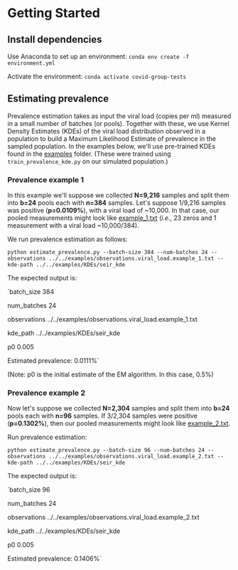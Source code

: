 # Getting Started

## Install dependencies
Use Anaconda to set up an environment: `conda env create -f environment.yml`

Activate the environment: `conda activate covid-group-tests`

## Estimating prevalence
Prevalence estimation takes as input the viral load (copies per ml) measured in a small number of batches (or pools). Together with these, we use Kernel Density Estimates (KDEs) of the viral load distribution observed in a population to build a Maximum Likelihood Estimate of prevalence in the sampled population. In the examples below, we'll use pre-trained KDEs found in the [examples](../../examples/) folder. (These were trained using `train_prevalence_kde.py` on our simulated population.)

### Prevalence example 1
In this example we'll suppose we collected **N=9,216** samples and split them into **b=24** pools each with **n=384** samples. Let's suppose 1/9,216 samples was positive (**p=0.0109%**), with a viral load of ~10,000. In that case, our pooled measurements might look like [example_1.txt](../../examples/observations.viral_load.example_1.txt) (*i.e.*, 23 zeros and 1 measurement with a viral load ~10,000/384).

We run prevalence estimation as follows:

`python estimate_prevalence.py --batch-size 384 --num-batches 24 --observations ../../examples/observations.viral_load.example_1.txt --kde-path ../../examples/KDEs/seir_kde`

The expected output is:

`batch_size      384

num_batches     24

observations    ../../examples/observations.viral_load.example_1.txt

kde_path        ../../examples/KDEs/seir_kde

p0      0.005

Estimated prevalence: 0.0111%`

(Note: p0 is the initial estimate of the EM algorithm. In this case, 0.5%)

### Prevalence example 2
Now let's suppose we collected **N=2,304** samples and split them into **b=24** pools each with **n=96** samples. If 3/2,304 samples were positive (**p=0.1302%**), then our pooled measurements might look like [example_2.txt](../../examples/observations.viral_load.example_2.txt).

Run prevalence estimation:

`python estimate_prevalence.py --batch-size 96 --num-batches 24 --observations ../../examples/observations.viral_load.example_2.txt --kde-path ../../examples/KDEs/seir_kde`

The expected output is:

`batch_size      96

num_batches     24

observations    ../../examples/observations.viral_load.example_2.txt

kde_path        ../../examples/KDEs/seir_kde

p0      0.005

Estimated prevalence: 0.1406%`


